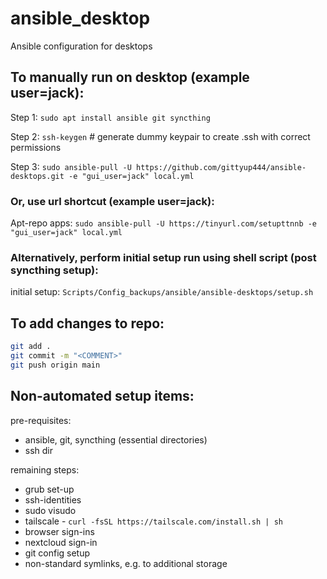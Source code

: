 # ansible_desktop
Ansible configuration for desktops  
  
## To manually run on desktop (example user=jack):  
  
Step 1: `sudo apt install ansible git syncthing`  
  
Step 2: `ssh-keygen` # generate dummy keypair to create .ssh with correct permissions
  
Step 3: `sudo ansible-pull -U https://github.com/gittyup444/ansible-desktops.git -e "gui_user=jack" local.yml`  
  
### Or, use url shortcut (example user=jack):  
  
Apt-repo apps: `sudo ansible-pull -U https://tinyurl.com/setupttnnb -e "gui_user=jack" local.yml`  
  
### Alternatively, perform initial setup run using shell script (post syncthing setup):  
initial setup: `Scripts/Config_backups/ansible/ansible-desktops/setup.sh`  
  
## To add changes to repo:  
```bash
git add .  
git commit -m "<COMMENT>"  
git push origin main  
```
  
## Non-automated setup items:   
pre-requisites:  
 - ansible, git, syncthing (essential directories)  
 - ssh dir  

remaining steps:  
 - grub set-up  
 - ssh-identities  
 - sudo visudo  
 - tailscale - `curl -fsSL https://tailscale.com/install.sh | sh`  
 - browser sign-ins  
 - nextcloud sign-in  
 - git config setup  
 - non-standard symlinks, e.g. to additional storage  

